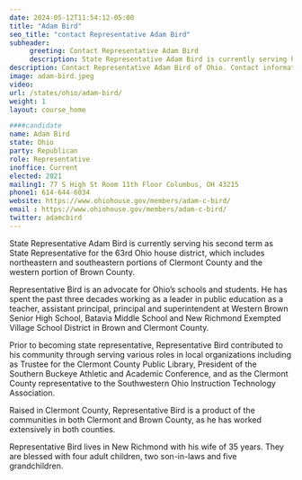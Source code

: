 ```yaml
---
date: 2024-05-12T11:54:12-05:00
title: "Adam Bird"
seo_title: "contact Representative Adam Bird"
subheader:
     greeting: Contact Representative Adam Bird
     description: State Representative Adam Bird is currently serving his second term as State Representative for the 63rd Ohio house district, which includes northeastern and southeastern portions of Clermont County and the western portion of Brown County.
description: Contact Representative Adam Bird of Ohio. Contact information for Adam Bird includes email address, phone number, and mailing address.
image: adam-bird.jpeg
video:
url: /states/ohio/adam-bird/
weight: 1
layout: course_home

####candidate
name: Adam Bird
state: Ohio
party: Republican
role: Representative
inoffice: Current
elected: 2021
mailing1: 77 S High St Room 11th Floor Columbus, OH 43215
phone1: 614-644-6034
website: https://www.ohiohouse.gov/members/adam-c-bird/
email : https://www.ohiohouse.gov/members/adam-c-bird/
twitter: adamcbird
---
```

State Representative Adam Bird is currently serving his second term as State Representative for the 63rd Ohio house district, which includes northeastern and southeastern portions of Clermont County and the western portion of Brown County.

Representative Bird is an advocate for Ohio’s schools and students. He has spent the past three decades working as a leader in public education as a teacher, assistant principal, principal and superintendent at Western Brown Senior High School, Batavia Middle School and New Richmond Exempted Village School District in Brown and Clermont County.

Prior to becoming state representative, Representative Bird contributed to his community through serving various roles in local organizations including as Trustee for the Clermont County Public Library, President of the Southern Buckeye Athletic and Academic Conference, and as the Clermont County representative to the Southwestern Ohio Instruction Technology Association.

Raised in Clermont County, Representative Bird is a product of the communities in both Clermont and Brown County, as he has worked extensively in both counties.

Representative Bird lives in New Richmond with his wife of 35 years. They are blessed with four adult children, two son-in-laws and five grandchildren.
